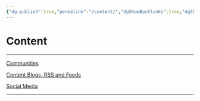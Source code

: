 ```yaml
---
{"dg-publish":true,"permalink":"/content/","dgShowBacklinks":true,"dgShowLocalGraph":true}
---
```



# Content

---

[Communities](Communities.md)

[Content Blogs, RSS and Feeds](Content%20Blogs,%20RSS%20and%20Feeds.md)

[Social Media](Social%20Media.md)

---